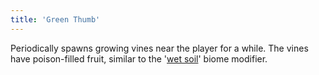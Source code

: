 ```yaml
---
title: 'Green Thumb'
---
```


Periodically spawns growing vines near the player for a while. The vines have poison-filled fruit, similar to the '[wet soil](https://noita.wiki.gg/wiki/Biome_Modifiers#Wet_Soil_/_Plant_Infested)' biome modifier.
